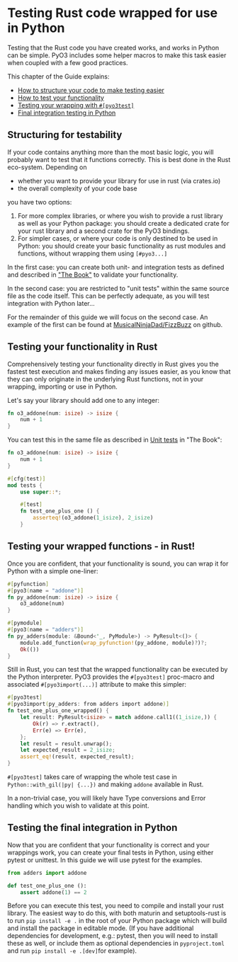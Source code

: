 # Testing Rust code wrapped for use in Python

Testing that the Rust code you have created works, and works in Python can be simple. PyO3 includes
some helper macros to make this task easier when coupled with a few good practices.

This chapter of the Guide explains:

- [How to structure your code to make testing easier](#structuring-for-testability)
- [How to test your functionality](#testing-your-functionality-in-rust)
- [Testing your wrapping with `#[pyo3test]`](#testing-your-wrapped-functions---in-rust)
- [Final integration testing in Python](#testing-the-final-integration-in-python)

## Structuring for testability

If your code contains anything more than the most basic logic, you will probably want to test that it
functions correctly. This is best done in the Rust eco-system. Depending on

- whether you want to provide your library for use in rust (via crates.io)
- the overall complexity of your code base

you have two options:

1. For more complex libraries, or where you wish to provide a rust library as well as your Python
package: you should create a dedicated crate for your rust library and a second crate for the PyO3
bindings.
1. For simpler cases, or where your code is only destined to be used in Python: you should create your
basic functionality as rust modules and functions, without wrapping them using `[#pyo3...]`

In the first case: you can create both unit- and integration tests as defined and described in
["The Book"](https://doc.rust-lang.org/stable/book/ch11-00-testing.html) to validate your functionality.

In the second case: you are restricted to "unit tests" within the same source file as the code itself.
This can be perfectly adequate, as you will test integration with Python later...

For the remainder of this guide we will focus on the second case. An example of the first can be found
at [MusicalNinjaDad/FizzBuzz](https://github.com/MusicalNinjaDad/FizzBuzz) on github.

## Testing your functionality in Rust

Comprehensively testing your functionality directly in Rust gives you the fastest test execution and
makes finding any issues easier, as you know that they can only originate in the underlying Rust functions,
not in your wrapping, importing or use in Python.

Let's say your library should add one to any integer:

```rust
fn o3_addone(num: isize) -> isize {
    num + 1
}
```

You can test this in the same file as described in [Unit tests](https://doc.rust-lang.org/stable/book/ch11-03-test-organization.html#unit-tests)
in "The Book":

```rust
fn o3_addone(num: isize) -> isize {
    num + 1
}

#[cfg(test)]
mod tests {
    use super::*;

    #[test]
    fn test_one_plus_one () {
        asserteq!(o3_addone(1_isize), 2_isize)
    }
```

## Testing your wrapped functions - in Rust!

Once you are confident, that your functionality is sound, you can wrap it for Python with a simple
one-liner:

```rust
#[pyfunction]
#[pyo3(name = "addone")]
fn py_addone(num: isize) -> isize {
    o3_addone(num)
}

#[pymodule]
#[pyo3(name = "adders")]
fn py_adders(module: &Bound<'_, PyModule>) -> PyResult<()> {
    module.add_function(wrap_pyfunction!(py_addone, module)?)?;
    Ok(())
}
```

Still in Rust, you can test that the wrapped functionality can be executed by the Python interpreter.
PyO3 provides the `#[pyo3test]` proc-macro and associated `#[pyo3import(...)]` attribute to make this
simpler:

```rust
#[pyo3test]
#[pyo3import(py_adders: from adders import addone)]
fn test_one_plus_one_wrapped() {
    let result: PyResult<isize> = match addone.call1((1_isize,)) {
        Ok(r) => r.extract(),
        Err(e) => Err(e),
    };
    let result = result.unwrap();
    let expected_result = 2_isize;
    assert_eq!(result, expected_result);
}
```

`#[pyo3test]` takes care of wrapping the whole test case in `Python::with_gil(|py| {...})` and making
`addone` available in Rust.

In a non-trivial case, you will likely have Type conversions and Error handling which you wish to
validate at this point.

## Testing the final integration in Python

Now that you are confident that your functionality is correct and your wrappings work, you can create
your final tests in Python, using either pytest or unittest. In this guide we will use pytest for the
examples.

```python
from adders import addone

def test_one_plus_one ():
    assert addone(1) == 2
```

Before you can execute this test, you need to compile and install your rust library. The easiest way
to do this, with both maturin and setuptools-rust is to run `pip install -e .` in the root of your
Python package which will build and install the package in editable mode. (If you have additional
dependencies for development, e.g.: pytest, then you will need to install these as well, or include
them as optional dependencies in `pyproject.toml` and run `pip install -e .[dev]`for example).

